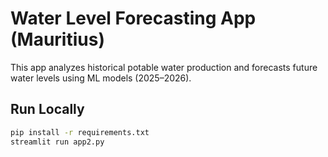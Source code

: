 # Water Level Forecasting App (Mauritius)

This app analyzes historical potable water production and forecasts future water levels using ML models (2025–2026).

## Run Locally
```bash
pip install -r requirements.txt
streamlit run app2.py

